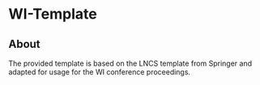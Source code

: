 # WI-Template
## About
The provided template is based on the LNCS template from Springer and adapted for usage for the WI conference proceedings.
